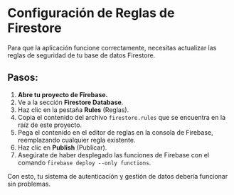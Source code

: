 # Configuración de Reglas de Firestore

Para que la aplicación funcione correctamente, necesitas actualizar las reglas de seguridad de tu base de datos Firestore.

## Pasos:

1.  **Abre tu proyecto de Firebase.**
2.  Ve a la sección **Firestore Database**.
3.  Haz clic en la pestaña **Rules** (Reglas).
4.  Copia el contenido del archivo `firestore.rules` que se encuentra en la raíz de este proyecto.
5.  Pega el contenido en el editor de reglas en la consola de Firebase, reemplazando cualquier regla existente.
6.  Haz clic en **Publish** (Publicar).
7.  Asegúrate de haber desplegado las funciones de Firebase con el comando `firebase deploy --only functions`.

Con esto, tu sistema de autenticación y gestión de datos debería funcionar sin problemas.
